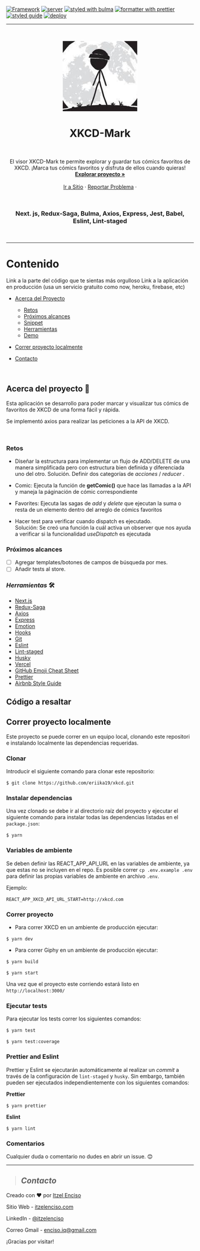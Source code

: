 [![Framework](https://img.shields.io/badge/Framework-React.js-important?style=plastic)](https://create-react-app.dev/docs)
[![server](https://img.shields.io/badge/server-express-yellow?style=plastic)](https://expressjs.com/)
[![styled with bulma](https://img.shields.io/badge/styled-Emotion-pink?style=plastic)](https://bulma.io/)
[![formatter with prettier](https://img.shields.io/badge/formatter-prettier-blueviolet?style=plastic)](https://github.com/prettier/prettier)
[![styled guide](https://img.shields.io/badge/style_guide-Airbnb-violet?style=plastic)](https://github.com/airbnb/javascript)
[![deploy](https://img.shields.io/:deploy-Vercel-blue.svg?style=plastic)](https://vercel.com/import?utm_medium=default-template&filter=next.js&utm_source=create-next-app&utm_campaign=create-next-app-readme)

---

<br />
<p align="center">
  <a href="https://xkcd-mark.vercel.app/">
    <img src="public/favicon.ico" alt="Logo" width="200">
  </a>
<br />
<h1 align="center">XKCD-Mark</h1>
<br />
  <p align="center">
El visor XKCD-Mark te permite explorar y guardar tus cómics favoritos de XKCD. 
¡Marca tus cómics favoritos y disfruta de ellos cuando quieras!   <br />
    <a href="https://github.com/eriika19/xkcd/tree/master/src"><strong>Explorar proyecto »</strong></a>
    <br />
    <br />
    <a href="https://gipphy.herokuapp.com">Ir a Sitio</a>
    ·
    <a href="https://github.com/eriika19/xkcd/issues">Reportar Problema</a>
    ·
  </p>
  <br />
</p>
 
 <h3 align="center"> Next. js, Redux-Saga, Bulma, Axios, Express, Jest, Babel, Eslint, Lint-staged</h3>
 
 <br />

---

# Contenido

Link a la parte del código que te sientas más orgulloso Link a la aplicación en producción (usa un
servicio gratuito como now, heroku, firebase, etc)

- [Acerca del Proyecto](#acerca-del-proyecto)

  - [Retos](#retos)
  - [Próximos alcances](#próximos-alcances)
  - [Snippet](#snippet)
  - [Herramientas](#_herramientas_)
  - [Demo](#demo)

- [Correr proyecto localmente](#correr-proyecto-localmente)

- [Contacto](#contacto)

 <br />

## Acerca del proyecto 🚀

Esta aplicación se desarrollo para poder marcar y visualizar tus cómics de favoritos de XKCD de una
forma fácil y rápida.

Se implementó axios para realizar las peticiones a la API de XKCD.

 <br />

### Retos

- Diseñar la estructura para implementar un flujo de ADD/DELETE de una manera simplificada pero con
  estructura bien definida y diferenciada uno del otro. Solución. Definir dos categorías de
  _acciones_ / _reducer_ .
- Comic: Ejecuta la función de **getComic()** que hace las llamadas a la API y maneja la páginación
  de cómic correspondiente
- Favorites: Ejecuta las sagas de _add_ y _delete_ que ejecutan la suma o resta de un elemento
  dentro del arreglo de cómics favoritos

- Hacer test para verificar cuando dispatch es ejecutado.  
  Solución: Se creó una función la cuál activa un observer que nos ayuda a verificar si la
  funcionalidad _useDispatch_ es ejecutada

### Próximos alcances

- [ ] Agregar templates/botones de campos de búsqueda por mes.
- [ ] Añadir tests al store.

### _*Herramientas*_ 🛠️

- [Next.js](https://github.com/zeit/next.js/)
- [Redux-Saga](https://github.com/bmealhouse/next-redux-saga)
- [Axios](https://github.com/axios/axios)
- [Express](https://expressjs.com/)
- [Emotion](https://emotion.sh/)
- [Hooks](https://es.reactjs.org/docs/hooks-intro.html)
- [Git](https://git-scm.com/)
- [Eslint](https://eslint.org/)
- [Lint-staged](https://openbase.io/js/lint-staged)
- [Husky](https://github.com/typicode/husky)
- [Vercel](https://vercel.com)
- [GitHub Emoji Cheat Sheet](https://www.webpagefx.com/tools/emoji-cheat-sheet)
- [Prettier](https://github.com/prettier/prettier)
- [Airbnb Style Guide](https://github.com/airbnb/javascript)

## Código a resaltar

## Correr proyecto localmente

Este proyecto se puede correr en un equipo local, clonando este repositori e instalando localmente
las dependencias requeridas.

### Clonar

Introducir el siguiente comando para clonar este repositorio:

```
$ git clone https://github.com/eriika19/xkcd.git
```

### Instalar dependencias

Una vez clonado se debe ir al directorio raíz del proyecto y ejecutar el siguiente comando para
instalar todas las dependencias listadas en el `package.json`:

```
$ yarn
```

### Variables de ambiente

Se deben definir las REACT_APP_API_URL en las variables de ambiente, ya que estas no se incluyen en
el repo. Es posible correr `cp .env.example .env` para definir las propias variables de ambiente en
archivo `.env`.

Ejemplo:

```shell
REACT_APP_XKCD_API_URL_START=http://xkcd.com
```

### Correr proyecto

- Para correr XKCD en un ambiente de producción ejecutar:

```
$ yarn dev
```

- Para correr Giphy en un ambiente de producción ejecutar:

```
$ yarn build
```

```
$ yarn start
```

Una vez que el proyecto este corriendo estará listo en `http://localhost:3000/`

### Ejecutar tests

Para ejecutar los tests correr los siguientes comandos:

```
$ yarn test
```

```
$ yarn test:coverage
```

### Prettier and Eslint

Prettier y Eslint se ejecutarán automáticamente al realizar un _commit_ a través de la configuración
de `lint-staged` y `husky`. Sin embargo, también pueden ser ejecutados independientemente con los
siguientes comandos:

**Prettier**

```
$ yarn prettier
```

**Eslint**

```
$ yarn lint
```

### Comentarios

Cualquier duda o comentario no dudes en abrir un issue. 😊

---

> ## _Contacto_

Creado con ❤️ por [Itzel Enciso](https://github.com/eriika19)

Sitio Web - [itzelenciso.com](https://itzelenciso.com/)

LinkedIn - [@itzelenciso](https://www.linkedin.com/in/itzelenciso/)

Correo Gmail -
[enciso.iq@gmail.com](<mailto:enciso.iq@gmail.com?subject=Reclutamiento&body=¡Buen día! el motivo de contacto es:>)

¡Gracias por visitar!
